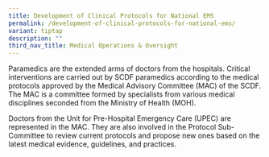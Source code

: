 ```yaml
---
title: Development of Clinical Protocols for National EMS
permalink: /development-of-clinical-protocols-for-national-ems/
variant: tiptap
description: ""
third_nav_title: Medical Operations & Oversight
---
```

<p>Paramedics are the extended arms of doctors from the hospitals. Critical
interventions are carried out by SCDF paramedics according to the medical
protocols approved by the Medical Advisory Committee (MAC) of the SCDF.
The MAC is a committee formed by specialists from various medical disciplines
seconded from the Ministry of Health (MOH).</p>
<p>Doctors from the Unit for Pre-Hospital Emergency Care (UPEC) are represented
in the MAC. They are also involved in the Protocol Sub-Committee to review
current protocols and propose new ones based on the latest medical evidence,
guidelines, and practices.</p>